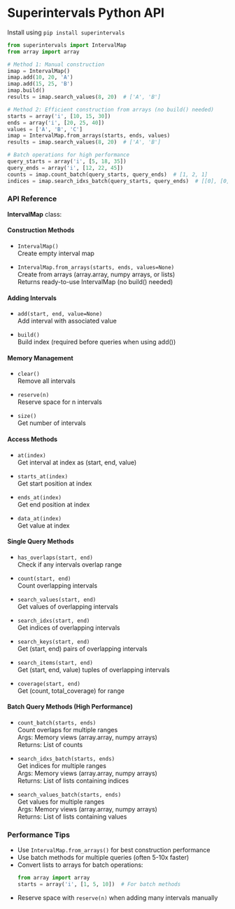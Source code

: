 # Superintervals Python API

Install using `pip install superintervals`

```python
from superintervals import IntervalMap
from array import array

# Method 1: Manual construction
imap = IntervalMap()
imap.add(10, 20, 'A')
imap.add(15, 25, 'B')
imap.build()
results = imap.search_values(8, 20)  # ['A', 'B']

# Method 2: Efficient construction from arrays (no build() needed)
starts = array('i', [10, 15, 30])
ends = array('i', [20, 25, 40])
values = ['A', 'B', 'C']
imap = IntervalMap.from_arrays(starts, ends, values)
results = imap.search_values(8, 20)  # ['A', 'B']

# Batch operations for high performance
query_starts = array('i', [5, 18, 35])
query_ends = array('i', [12, 22, 45])
counts = imap.count_batch(query_starts, query_ends)  # [1, 2, 1]
indices = imap.search_idxs_batch(query_starts, query_ends)  # [[0], [0, 1], [2]]
```

### API Reference

**IntervalMap** class:

#### Construction Methods
- `IntervalMap()`  
  Create empty interval map

- `IntervalMap.from_arrays(starts, ends, values=None)`  
  Create from arrays (array.array, numpy arrays, or lists)  
  Returns ready-to-use IntervalMap (no build() needed)

#### Adding Intervals
- `add(start, end, value=None)`  
  Add interval with associated value

- `build()`  
  Build index (required before queries when using add())

#### Memory Management
- `clear()`  
  Remove all intervals

- `reserve(n)`  
  Reserve space for n intervals

- `size()`  
  Get number of intervals

#### Access Methods
- `at(index)`  
  Get interval at index as (start, end, value)

- `starts_at(index)`  
  Get start position at index

- `ends_at(index)`  
  Get end position at index

- `data_at(index)`  
  Get value at index

#### Single Query Methods
- `has_overlaps(start, end)`  
  Check if any intervals overlap range

- `count(start, end)`  
  Count overlapping intervals

- `search_values(start, end)`  
  Get values of overlapping intervals

- `search_idxs(start, end)`  
  Get indices of overlapping intervals

- `search_keys(start, end)`  
  Get (start, end) pairs of overlapping intervals

- `search_items(start, end)`  
  Get (start, end, value) tuples of overlapping intervals

- `coverage(start, end)`  
  Get (count, total_coverage) for range

#### Batch Query Methods (High Performance)
- `count_batch(starts, ends)`  
  Count overlaps for multiple ranges  
  Args: Memory views (array.array, numpy arrays)  
  Returns: List of counts

- `search_idxs_batch(starts, ends)`  
  Get indices for multiple ranges  
  Args: Memory views (array.array, numpy arrays)  
  Returns: List of lists containing indices

- `search_values_batch(starts, ends)`  
  Get values for multiple ranges  
  Args: Memory views (array.array, numpy arrays)  
  Returns: List of lists containing values

### Performance Tips

- Use `IntervalMap.from_arrays()` for best construction performance
- Use batch methods for multiple queries (often 5-10x faster)
- Convert lists to arrays for batch operations:
  ```python
  from array import array
  starts = array('i', [1, 5, 10])  # For batch methods
  ```
- Reserve space with `reserve(n)` when adding many intervals manually